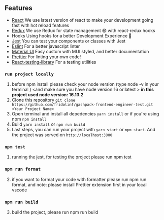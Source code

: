 ## Features

- [React](https://reactjs.org)
  We use latest version of react to make your development going fast with hot reload features
- [Redux](https://redux.js.org/)
  We use Redux for state management 😎 with react-redux hooks
- Hooks
  Using hooks for a better Development Experience 🤩
- [Jest](https://jestjs.io/)
  You can test your components or classes with Jest
- [Eslint](https://eslint.org/)
  For a better javascript linter
- [Material UI](https://mui.com/)
  Easy custom with MUI styled, and better documentation
- [Prettier](https://prettier.io/)
  For linting your own code!
- [React-testing-library](https://testing-library.com/)
  For a testing utilities

### `run project locally`

1. before npm install please check your node version (type node -v in your terminal ) <and make sure you have node version 16 or latest >
   **in this project used node version: 16.13.2**
2. Clone this repository `git clone https://github.com/fridolinf/gashpack-frontend-engineer-test.git <Your Project Name>`
3. Open terminal and install all depedencies `yarn install` or if you're using npm `npm install`
4. Build `yarn install` or `npm run build`
5. Last steps, you can run your project with `yarn start` or `npm start`. And the project was served on `http://localhost:3000`

### `npm test`

1. running the jest, for testing the project please run npm test

### `npm run format`

2. if you want to format your code with formatter please run npm run format, and note: please install Prettier extension first in your local vscode

### `npm run build`

3. build the project, please run npm run build
